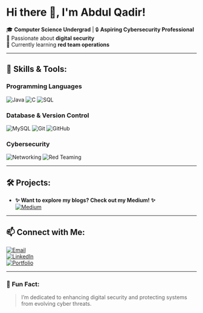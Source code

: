 # Hi there 👋, I'm Abdul Qadir!

🎓 **Computer Science Undergrad** | 🔒 **Aspiring Cybersecurity Professional**  
🌟 Passionate about **digital security**  
🌱 Currently learning **red team operations**

---

## 🔧 Skills & Tools:
### **Programming Languages**
![Java](https://img.shields.io/badge/Java-007396?style=for-the-badge&logo=java&logoColor=white)
![C](https://img.shields.io/badge/C-00599C?style=for-the-badge&logo=c&logoColor=white)
![SQL](https://img.shields.io/badge/SQL-336791?style=for-the-badge&logo=postgresql&logoColor=white)

### **Database & Version Control**
![MySQL](https://img.shields.io/badge/MySQL-4479A1?style=for-the-badge&logo=mysql&logoColor=white)
![Git](https://img.shields.io/badge/Git-F05032?style=for-the-badge&logo=git&logoColor=white)
![GitHub](https://img.shields.io/badge/GitHub-181717?style=for-the-badge&logo=github&logoColor=white)

### **Cybersecurity**
![Networking](https://img.shields.io/badge/Networking-BLUE?style=for-the-badge)
![Red Teaming](https://img.shields.io/badge/Red%20Teaming-FF0000?style=for-the-badge)

---

## 🛠 Projects:
- **✨ Want to explore my blogs? Check out my Medium! ✨**  
  [![Medium](https://img.shields.io/badge/Medium-000000?style=for-the-badge&logo=medium&logoColor=white)](https://medium.com/@aqjakhro0)

---

## 📫 Connect with Me:
[![Email](https://img.shields.io/badge/Email-D14836?style=for-the-badge&logo=gmail&logoColor=white)](mailto:aqjakhro0@gmail.com)  
[![LinkedIn](https://img.shields.io/badge/LinkedIn-0077B5?style=for-the-badge&logo=linkedin&logoColor=white)](https://linkedin.com/in/abdulqadir)  
[![Portfolio](https://img.shields.io/badge/Portfolio-0A66C2?style=for-the-badge&logo=vercel&logoColor=white)](https://portfolioabdul-qadir.vercel.app/)

---

### 🚀 Fun Fact:
> I’m dedicated to enhancing digital security and protecting systems from evolving cyber threats.
